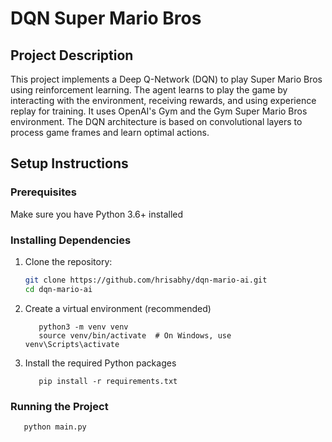 # DQN Super Mario Bros

## Project Description
This project implements a Deep Q-Network (DQN) to play Super Mario Bros using reinforcement learning. The agent learns to play the game by interacting with the environment, receiving rewards, and using experience replay for training. It uses OpenAI's Gym and the Gym Super Mario Bros environment. The DQN architecture is based on convolutional layers to process game frames and learn optimal actions.

## Setup Instructions

### Prerequisites
Make sure you have Python 3.6+ installed

### Installing Dependencies

1. Clone the repository:

   ```bash
   git clone https://github.com/hrisabhy/dqn-mario-ai.git
   cd dqn-mario-ai
   ```

2. Create a virtual environment (recommended)
   ```
      python3 -m venv venv
      source venv/bin/activate  # On Windows, use venv\Scripts\activate
   ```

3. Install the required Python packages
   ```
      pip install -r requirements.txt
   ```

### Running the Project
```
   python main.py
```